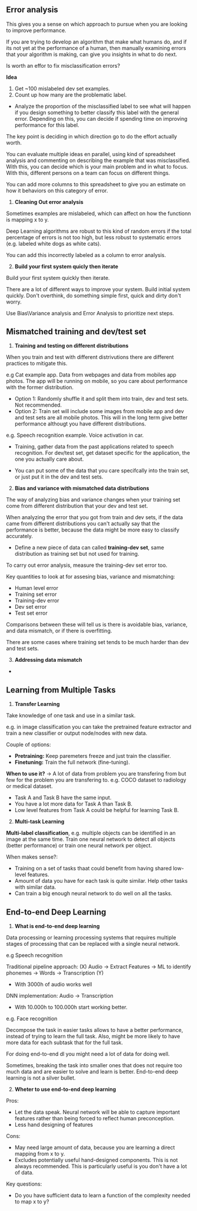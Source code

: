 # 

## Error analysis

This gives you a sense on which approach to pursue when you are looking to improve performance.

If you are trying to develop an algorithm that make what humans do, and if its not yet at the performance of a human, then manually examining errors that your algorithm is making, can give you insights in what to do next.

Is worth an effor to fix misclassification errors?

__Idea__

1. Get ~100 mislabeled dev set examples.
2. Count up how many are the problematic label.

- Analyze the proportion of the misclassified label to see what will happen if you design something to better classify this label with the general error. Depending on this, you can decide if spending time on improving performance for this label.

The key point is deciding in which direction go to do the effort actually worth.

You can evaluate multiple ideas en parallel, using kind of spreadsheet analysis and commenting on describing the example that was misclassified. With this, you can decide which is your main problem and in what to focus. With this, different persons on a team can focus on different things.

You can add more columns to this spreadsheet to give you an estimate on how it behaviors on this category of error.

1. __Cleaning Out error analysis__

Sometimes examples are mislabeled, which can affect on how the functionn is mapping x to y.

Deep Learning algorithms are robust to this kind of random errors if the total percentage of errors is not too high, but less robust to systematic errors (e.g. labeled white dogs as white cats).

You can add this incorrectly labeled as a column to error analysis.

2. __Build your first system quicly then iterate__

Build your first system quickly then iterate.

There are a lot of different ways to improve your system. Build initial system quickly. Don't overthink, do something simple first, quick and dirty don't worry.

Use Bias\Variance analysis and Error Analysis to prioritize next steps.

## Mismatched training and dev/test set 

1. __Training and testing on different distributions__

When you train and test with different distrivutions there are different practices to mitigate this.

e.g Cat example app. Data from webpages and data from mobiles app photos. The app will be running on mobile, so you care about performance with the former distribution.

- Option 1: Randomly shuffle it and split them into train, dev and test sets. Not recommended.
- Option 2: Train set will include some images from mobile app and dev and test sets are all mobile photos. This will in the long term give better performance althougt you have different distributions.

e.g. Speech recognition example. Voice activation in car.

- Training, gather data from the past applications related to speech recognition. For dev/test set, get dataset specific for the application, the one you actually care about.

- You can put some of the data that you care specifcally into the train set, or just put it in the dev and test sets.

2. __Bias and variance with mismatched data distributions__

The way of analyzing bias and variance changes when your training set come from different distribution that your dev and test set.

When analyzing the error that you got from train and dev sets, if the data came from different distributions you can't actually say that the performance is better, because the data might be more easy to classify accurately.

- Define a new piece of data can called __training-dev set__, same distribution as training set but not used for training.

To carry out error analysis, measure the training-dev set error too.

Key quantities to look at for assesing bias, variance and mismatching:

- Human level error
- Training set error
- Training-dev error
- Dev set error
- Test set error

Comparisons between these will tell us is there is avoidable bias, variance, and data mismatch, or if there is overfitting.

There are some cases where training set tends to be much harder than dev and test sets.

3. __Addressing data mismatch__

- 

## Learning from Multiple Tasks

1. __Transfer Learning__

Take knowledge of one task and use in a similar task. 

e.g. in image classification you can take the pretrained feature extractor and train a new classifier or output node/nodes with new data. 

Couple of options:

- __Pretraining:__ Keep paremeters freeze and just train the classifier.
- __Finetuning:__ Train the full network (fine-tuning).

**When to use it?** -> A lot of data from problem you are transfering from but few for the problem you are transfering to. e.g. COCO dataset to radiology or medical dataset.

- Task A and Task B have the same input.
- You have a lot more data for Task A than Task B.
- Low level features from Task A could be helpful for learning Task B.

2. __Multi-task Learning__

__Multi-label classification__, e.g. multiple objects can be identified in an image at the same time. Train one neural network to detect all objects (better performance) or train one neural network per object. 

When makes sense?: 

- Training on a set of tasks thaat could benefit from having shared low-level features.
- Amount of data you have for each task is quite similar. Help other tasks with similar data.
- Can train a big enough neural network to do well on all the tasks.

## End-to-end Deep Learning

1. __What is end-to-end deep learning__

Data processing or learning processing systems that requires multiple stages of processing that can be replaced with a single neural network.

e.g Speech recognition

Traditional pipeline approach: (X) Audio -> Extract Features -> ML to identify phonemes -> Words -> Transcription (Y)

- With 3000h of audio works well

DNN implementation: Audio -> Transcription

- With 10.000h to 100.000h start working better.

e.g. Face recognition

Decompose the task in easier tasks allows to have a better performance, instead of trying to learn the full task. Also, might be more likely to have more data for each subtask that for the full task.

For doing end-to-end dl you might need a lot of data for doing well.

Sometimes, breaking the task into smaller ones that does not require too much data and are easier to solve and learn is better. End-to-end deep learning is not a silver bullet.

2. __Wheter to use end-to-end deep learning__

Pros:

- Let the data speak. Neural network will be able to capture important features rather than being forced to reflect human preconception.
- Less hand designing of features

Cons:

- May need large amount of data, because you are learning a direct mapping from x to y.
- Excludes potentially useful hand-designed components. This is not always recommended. This is particularly useful is you don't have a lot of data.

Key questions:

- Do you have sufficient data to learn a function of the complexity needed to map x to y?
